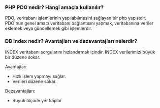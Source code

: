 ### PHP PDO nedir? Hangi amaçla kullanılır?

PDO, veritabanı işlemlerinin yapılabilmesini sağlayan bir php yapısıdır. PDO'nun genel amacı veritabanı bağlantısını yapmak, veritabanına veriler eklemek veya güncellemek gibi işlemlerdir.

###  DB Index nedir? Avantajları ve dezavantajları nelerdir?

INDEX veritabanı sorgularını hızlandırmak içindir. INDEX verilerimizi büyük bir düzene sokar.

Avantajları: 
- Hızlı işlem yapmayı sağlar.
- Verileri düzene sokar.

Dezavantajları: 
- Büyük ölçüde yer kaplar